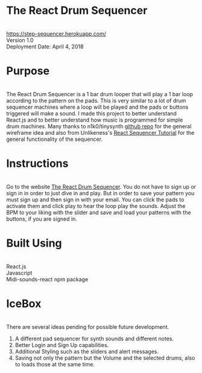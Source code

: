 # The React Drum Sequencer

\
<https://step-sequencer.herokuapp.com/> \
Version 1.0 \
Deployment Date: April 4, 2018  



# Purpose
\
The React Drum Sequencer is a 1 bar drum looper that will play a 1 bar loop according to the pattern on the pads. This is very similar to a lot of drum sequencer machines where a loop will be played and the pads or buttons triggered will make a sound. I made this project to better understand React.js and to better understand how music is programmed for simple drum machines. Many thanks to n1k0/tinysynth <a href="https://github.com/n1k0/tinysynth" target="_blank">github repo</a> for the general wireframe idea and also from Unlikeness's <a href="http://unlikenesses.com/2017-07-05-react-sequencer/" target="_blank">React Sequencer Tutorial</a> for the general functionality of the sequencer. 

# Instructions
\
Go to the website <a href="https://step-sequencer.herokuapp.com/" target="_blank">The React Drum Sequencer</a>. You do not have to sign up or sign in in order to just dive in and play. But in order to save your pattern you must sign up and then sign in with your email. You can click the pads to activate them and click play to hear the loop play the sounds. Adjust the BPM to your liking with the slider and save and load your patterns with the buttons, if you are signed in. 

# Built Using

\
React.js\
Javascript\
Midi-sounds-react npm package

# IceBox

\
There are several ideas pending for possible future development.

1) A different pad sequencer for synth sounds and different notes.
2) Better Login and Sign Up capabilities.
3) Additional Styling such as the sliders and alert messages.
4) Saving not only the pattern but the Volume and the selected drums, also to loads those at the same time.

